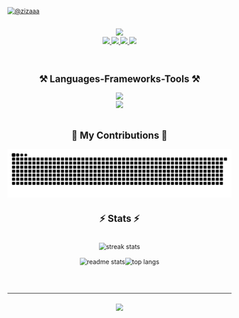 [![@zizaaa](https://github.com/zizaaa/zizaaa/blob/main/.github/workflows/ziza.gif)](https://www.facebook.com/jyrnv)
<br/>
<br/>
 <div id="header" align="center">
   <img src="https://media.giphy.com/media/M9gbBd9nbDrOTu1Mqx/giphy.gif" width="100"/>
 </div>
  <div align="center">
    <a href="https://www.linkedin.com/in/jay-ar-nava-97b7a7223/">
        <img src="https://img.shields.io/badge/LinkedIn-%230077B5.svg?&style=for-the-badge&logo=linkedin&logoColor=white">
    </a> 
     <a href="https://www.facebook.com/jyrnv/">
         <img src="https://img.shields.io/badge/Facebook-1877F2?style=for-the-badge&logo=facebook&logoColor=white">
     </a> 
     <a href="https://www.instagram.com/zizatheprogrammer/">
             <img src="https://img.shields.io/badge/Instagram-%23E4405F.svg?&style=for-the-badge&logo=instagram&logoColor=white">
     </a>
     <a href="mailto: winfourteen@gmail.com">
         <img src="https://img.shields.io/badge/-winfourteen@gmail.com-7B83EB?style=for-the-badge&logo=gmail&logoColor=red" />
     </a>
 </div>
 
<br/>
<br/>

<div align="center">
     <h2 align="center">⚒️ Languages-Frameworks-Tools ⚒️</h2>
    <img src="https://skillicons.dev/icons?i=nodejs,github,javascript,express,mongodb,vite,zustand" /><br>
    <img src="https://skillicons.dev/icons?i=react,tailwind,bootstrap,html,css,vscode,git,postman" />
</div>

<br/>

<div align="center">
  <h2>🐍 My Contributions 🐍</h2>
  <img alt="snake eating my contributions" src="https://raw.githubusercontent.com/zizaaa/zizaa/output/github-contribution-grid-snake.svg" />  
</div>


<h2 align="center">⚡ Stats ⚡</h2>
<br>
 <div align=center>
  <img src="https://streak-stats.demolab.com/?user=zizaaa&count_private=true&theme=react&border_radius=10" alt="streak stats"/>
 </div>
 <br>
<div style="display: flex; justify-content: center;" align=center>
  <img src="https://github-readme-stats.vercel.app/api?username=zizaaa&count_private=true&show_icons=true&theme=react&rank_icon=github&border_radius=10" alt="readme stats" />
  <img src="https://github-readme-stats.vercel.app/api/top-langs/?username=zizaaa&hide=HTML&langs_count=8&layout=compact&theme=react&border_radius=10&size_weight=0.5&count_weight=0.5&exclude_repo=github-readme-stats" alt="top langs" />
</div>

<br/><br/>
<hr/>

<h3 align="center">
    <img src="https://readme-typing-svg.herokuapp.com/?font=Righteous&size=25&center=true&vCenter=true&width=500&height=70&duration=4000&lines=Thanks+for+visiting!+✌️;+Shoot+me+a+message+on+Linkedin!;I'm+always+down+to+collab+:)">
</h3>

<br/>


